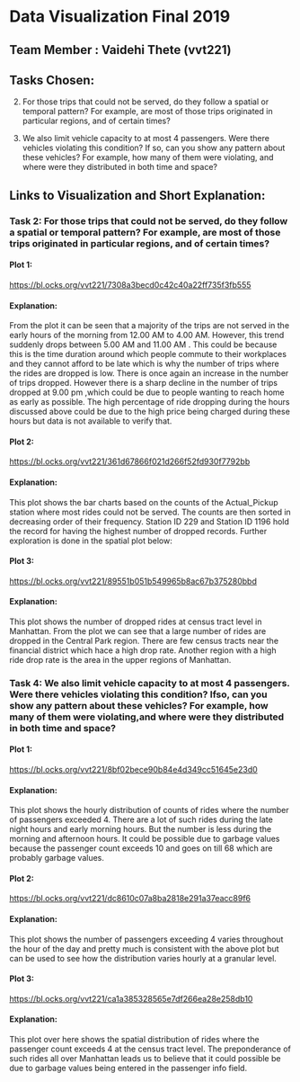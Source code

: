 # Data Visualization Final 2019

## Team Member : Vaidehi Thete (vvt221)

## Tasks Chosen:

2. For those trips that could not be served, do they follow a spatial or temporal pattern? For example,
are most of those trips originated in particular regions, and of certain times?

4. We also limit vehicle capacity to at most 4 passengers. Were there vehicles violating this condition? If
so, can you show any pattern about these vehicles? For example, how many of them were violating,
and where were they distributed in both time and space?

## Links to Visualization and Short Explanation:

### Task 2: For those trips that could not be served, do they follow a spatial or temporal pattern? For example, are most of those trips originated in particular regions, and of certain times?


#### Plot 1:

https://bl.ocks.org/vvt221/7308a3becd0c42c40a22ff735f3fb555

#### Explanation:
From the plot it can be seen that a majority of the trips are not served in the early hours of the morning from 12.00 AM to 4.00 AM. However, this trend suddenly drops between 5.00 AM and 11.00 AM . This could be because this is the time duration around which people commute to their workplaces and they cannot afford to be late which is why the number of trips where the rides are dropped is low. There is once again an increase in the number of trips dropped. However there is a sharp decline in the number of trips dropped at 9.00 pm ,which could be due to people wanting to reach home as early as possible. The high percentage of ride dropping during the hours discussed above could be due to the high price being charged during these hours but data is not available to verify that.


#### Plot 2:

https://bl.ocks.org/vvt221/361d67866f021d266f52fd930f7792bb

#### Explanation:
This plot shows the bar charts based on the counts of the Actual_Pickup station where most rides could not be served. The counts are then sorted in decreasing order of their frequency. Station ID 229 and Station ID 1196 hold the record for having the highest number of dropped records. Further exploration is done in the spatial plot below:

#### Plot 3:

https://bl.ocks.org/vvt221/89551b051b549965b8ac67b375280bbd

#### Explanation:
This plot shows the number of dropped rides at census tract level in Manhattan. From the plot we can see that a large number of rides are dropped in the Central Park region. There are few census tracts near the financial district which hace a high drop rate. Another region with a high ride drop rate is the area in the upper regions of Manhattan.



### Task 4: We also limit vehicle capacity to at most 4 passengers. Were there vehicles violating this condition? Ifso, can you show any pattern about these vehicles? For example, how many of them were violating,and where were they distributed in both time and space?

#### Plot 1:

https://bl.ocks.org/vvt221/8bf02bece90b84e4d349cc51645e23d0

#### Explanation:
This plot shows the hourly distribution of counts of rides where the number of passengers exceeded 4. There are a lot of such rides during the late night hours and early morning hours. But the number is less during the morning and afternoon hours.
It could be possible due to garbage values because the passenger count exceeds 10 and goes on till 68 which are probably garbage values.


#### Plot 2:

https://bl.ocks.org/vvt221/dc8610c07a8ba2818e291a37eacc89f6

#### Explanation:
This plot shows the number of passengers exceeding 4 varies throughout the hour of the day and pretty much is consistent with the above plot but can be used to see how the distribution varies hourly at a granular level.


#### Plot 3:

https://bl.ocks.org/vvt221/ca1a385328565e7df266ea28e258db10

#### Explanation:

This plot over here shows the spatial distribution of rides where the passenger count exceeds 4 at the census tract level. The preponderance of such rides all over Manhattan leads us to believe that it could possible be due to garbage values being entered in the passenger info field.








